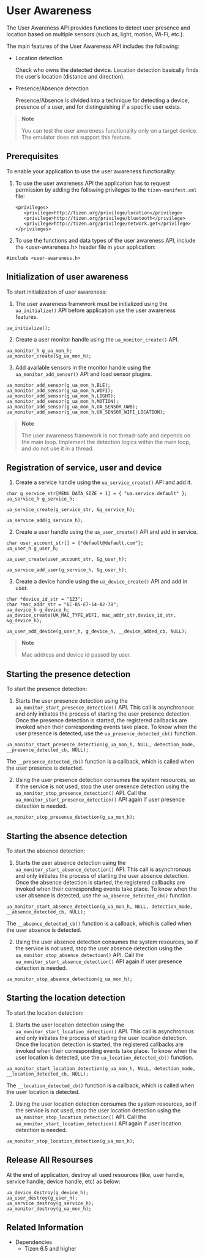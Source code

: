 # User Awareness
The User Awareness API provides functions to detect user presence and location based on multiple sensors (such as, light, motion, Wi-Fi, etc.).

The main features of the User Awareness API includes the following:
- Location detection
  
  Check who owns the detected device. Location detection basically finds the user’s location (distance and direction).
- Presence/Absence detection
  
  Presence/Absence is divided into a technique for detecting a device, presence of a user, and for distinguishing if a specific user exists.
  
  
 > **Note**
  > 
  > You can test the user awareness functionality only on a target device. The emulator does not support this feature.
  
 ## Prerequisites
To enable your application to use the user awareness functionality:

1. To use the user awareness API the application has to request permission by adding the following privileges to the `tizen-manifest.xml` file:

   ```
   <privileges>
      <privilege>http://tizen.org/privilege/location</privilege>
      <privilege>http://tizen.org/privilege/bluetooth</privilege>
      <privilege>http://tizen.org/privilege/network.get</privilege>
   </privileges>
   ```
  2. To use the functions and data types of the user awareness API, include the <user-awareness.h> header file in your application:
  
  ```#include <user-awareness.h>```
  
 ## Initialization of user awareness
  
  To start initialization of user awareness:
  1. The user awareness framework must be initialized using the ```ua_initialize()``` API before application use the user awareness features.
  ```
  ua_initialize();
  ```
  2. Create a user monitor handle using the ```ua_monitor_create()``` API.

  ```
  ua_monitor_h g_ua_mon_h;
  ua_monitor_create(&g_ua_mon_h);
  ```
  
  3. Add available sensors in the monitor handle using the ```ua_monitor_add_sensor()``` API and load sensor plugins.

  ```
  ua_monitor_add_sensor(g_ua_mon_h,BLE);
  ua_monitor_add_sensor(g_ua_mon_h,WIFI);
  ua_monitor_add_sensor(g_ua_mon_h,LIGHT);
  ua_monitor_add_sensor(g_ua_mon_h,MOTION);
  ua_monitor_add_sensor(g_ua_mon_h,UA_SENSOR_UWB);
  ua_monitor_add_sensor(g_ua_mon_h,UA_SENSOR_WIFI_LOCATION);
  ```
  
  > **Note**
  > 
  > The user awareness framework is not thread-safe and depends on the main loop. Implement the detection logics within the main loop, and do not use it in a thread.
 ## Registration of service, user and device
 
 1. Create a service handle using the ```ua_service_create()``` API and add it.
  ```
  char g_service_str[MENU_DATA_SIZE + 1] = { "ua.service.default" };
  ua_service_h g_service_h;
  
  ua_service_create(g_service_str, &g_service_h);
  
  ua_service_add(g_service_h);
  ```
  2. Create a user handle using the ```ua_user_create()``` API and add in service.
  ```
  char user_account_str[] = {"default@default.com"};
  ua_user_h g_user_h;
  
  ua_user_create(user_account_str, &g_user_h);
  
  ua_service_add_user(g_service_h, &g_user_h);
  ```
  3. Create a device handle using the ```ua_device_create()``` API and add in user.
  ```
char *device_id_str = "123";
char *mac_addr_str = "6C-B5-E7-14-A2-78";
ua_device_h g_device_h;
ua_device_create(UA_MAC_TYPE_WIFI, mac_addr_str,device_id_str, &g_device_h);

ua_user_add_device(g_user_h, g_device_h, __device_added_cb, NULL);

  ```
  
 > **Note**
  > 
  > Mac address and device id passed by user.
 ## Starting the presence detection
  
  To start the presence detection:
  
  1. Starts the user presence detection using the ```ua_monitor_start_presence_detection()``` API. This call is asynchronous and only initiates the process of starting the user presence detection. Once the presence detection is started, the registered callbacks are invoked when their corresponding events take place. To know when the user presence is detected, use the ```ua_presence_detected_cb()``` function.
  ```
  ua_monitor_start_presence_detection(g_ua_mon_h, NULL, detection_mode, __presence_detected_cb, NULL);
  ```
  The ```__presence_detected_cb()``` function is a callback, which is called when the user presence is detected.
  
  2. Using the user presence detection consumes the system resources, so if the service is not used, stop the user presence detection using the ```ua_monitor_stop_presence_detection()``` API. Call the ```ua_monitor_start_presence_detection()``` API again if user presence detection is needed.
  ```
  ua_monitor_stop_presence_detection(g_ua_mon_h);
  ```
  
## Starting the absence detection

To start the absence detection:
  
   1. Starts the user absence detection using the ```ua_monitor_start_absence_detection()``` API. This call is asynchronous and only initiates the process of starting the user absence detection. Once the absence detection is started, the registered callbacks are invoked when their corresponding events take place. To know when the user absence is detected, use the ```ua_absence_detected_cb()``` function.
  ```
  ua_monitor_start_absence_detection(g_ua_mon_h, NULL, detection_mode, __absence_detected_cb, NULL);
  ```
  The ```__absence_detected_cb()``` function is a callback, which is called when the user absence is detected.
  
   2. Using the user absence detection consumes the system resources, so if the service is not used, stop the user absence detection using the ```ua_monitor_stop_absence_detection()``` API. Call the ```ua_monitor_start_absence_detection()``` API again if user presence detection is needed.
  ```
  ua_monitor_stop_absence_detection(g_ua_mon_h);
  ```
 
  
## Starting the location detection

To start the location detection:

1. Starts the user location detection using the ```ua_monitor_start_location_detection()``` API. This call is asynchronous and only initiates the process of starting the user location detection. Once the location detection is started, the registered callbacks are invoked when their corresponding events take place. To know when the user location is detected, use the ```ua_location_detected_cb()``` function.
  ```
  ua_monitor_start_location_detection(g_ua_mon_h, NULL, detection_mode, __location_detected_cb, NULL);
  ```
  The ```__location_detected_cb()``` function is a callback, which is called when the user location is detected.
  
   2. Using the user location detection consumes the system resources, so if the service is not used, stop the user location detection using the ```ua_monitor_stop_location_detection()``` API. Call the ```ua_monitor_start_location_detection()``` API again if user location detection is needed.
  ```
  ua_monitor_stop_location_detection(g_ua_mon_h);
  ```
  
## Release All Resourses
At the end of application, destroy all used resources (like, user handle, service handle, device handle, etc) as below:

  ```
  ua_device_destroy(g_device_h);
  ua_user_destroy(g_user_h);
  ua_service_destroy(g_service_h);
  ua_monitor_destroy(g_ua_mon_h);
  ```

## Related Information
- Dependencies
  - Tizen 6.5 and higher 
